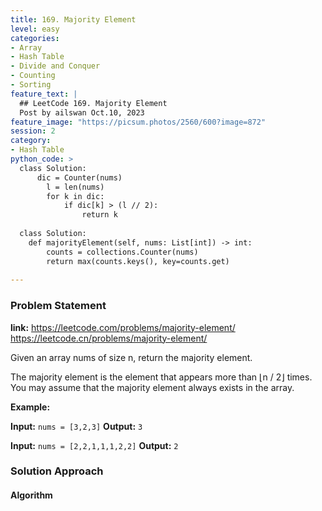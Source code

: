 ```yaml
---
title: 169. Majority Element
level: easy
categories:
- Array
- Hash Table
- Divide and Conquer
- Counting
- Sorting
feature_text: |
  ## LeetCode 169. Majority Element
  Post by ailswan Oct.10, 2023
feature_image: "https://picsum.photos/2560/600?image=872"
session: 2
category:
- Hash Table
python_code: >
  class Solution:
      dic = Counter(nums)
        l = len(nums)
        for k in dic:
            if dic[k] > (l // 2):
                return k
  
  class Solution:
    def majorityElement(self, nums: List[int]) -> int:
        counts = collections.Counter(nums)
        return max(counts.keys(), key=counts.get)
   
---
```


### Problem Statement
**link:**
https://leetcode.com/problems/majority-element/
https://leetcode.cn/problems/majority-element/
 
Given an array nums of size n, return the majority element.

The majority element is the element that appears more than ⌊n / 2⌋ times. You may assume that the majority element always exists in the array.


**Example:**

**Input:** `nums = [3,2,3]`
**Output:** `3`
 
**Input:** `nums = [2,2,1,1,1,2,2]`
**Output:** `2`
 

### Solution Approach
 
#### Algorithm
 